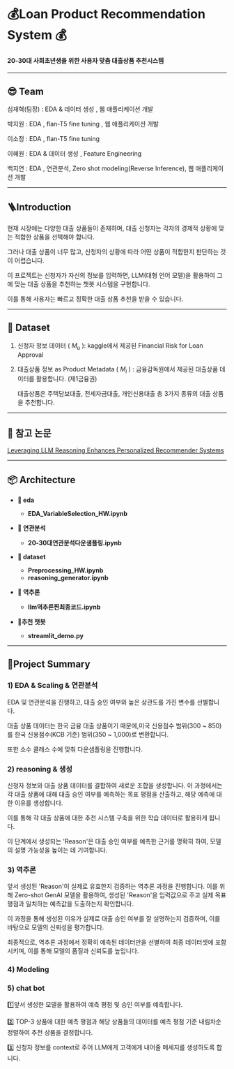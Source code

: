 # 💰Loan Product Recommendation System 💰
#### 20-30대 사회초년생을 위한 사용자 맞춤 대출상품 추천시스템

---

## 😎 Team

심재혁(팀장) : EDA & 데이터 생성 , 웹 애플리케이션 개발

박지원 : EDA , flan-T5 fine tuning , 웹 애플리케이션 개발

이소정 : EDA , flan-T5 fine tuning

이혜원 : EDA & 데이터 생성 , Feature Engineering

백지연 : EDA , 연관분석, Zero shot modeling(Reverse Inference), 웹 애플리케이션 개발

***

## 🪜Introduction

현재 시장에는 다양한 대출 상품들이 존재하며, 대출 신청자는 각자의 경제적 상황에 맞는 적합한 상품을 선택해야 합니다.

그러나 대출 상품이 너무 많고, 신청자의 상황에 따라 어떤 상품이 적합한지 판단하는 것이 어렵습니다.

이 프로젝트는 신청자가 자신의 정보를 입력하면, LLM(대형 언어 모델)을 활용하여 그에 맞는 대출 상품을 추천하는 챗봇 시스템을 구현합니다. 

이를 통해 사용자는 빠르고 정확한 대출 상품 추천을 받을 수 있습니다.

---

## 💾 Dataset

1. 신청자 정보 데이터 ( $M_u$ ): kaggle에서 제공된 Financial Risk for Loan Approval
2. 대출상품 정보 as Product Metadata ( $M_i$ ) : 금융감독원에서 제공된 대출상품 데이터를 활용합니다. (제1금융권)
   
   대출상품은 주택담보대출, 전세자금대출, 개인신용대출 총 3가지 종류의 대출 상품을 추천합니다.
---

## 📖 참고 논문
[Leveraging LLM Reasoning Enhances Personalized Recommender Systems
](https://arxiv.org/abs/2408.00802)

--- 

## 📦 Architecture

- **📂 eda**
   - **EDA_VariableSelection_HW.ipynb**
  
- **📂 연관분석**
  - **20-30대연관분석다운샘플링.ipynb** 

- **📂 dataset**
  - **Preprocessing_HW.ipynb**
  - **reasoning_generator.ipynb**

- **📂 역추론**
  - **llm역추론찐최종코드.ipynb**
 
- **📂추천 챗봇**
  - **streamlit_demo.py**

---

## 📑Project Summary

### 1) EDA & Scaling & 연관분석

EDA 및 연관분석을 진행하고, 대출 승인 여부와 높은 상관도를 가진 변수를 선별합니다.

대출 상품 데이터는 한국 금융 대출 상품이기 때문에,미국 신용점수 범위(300 ~ 850)를 한국 신용점수(KCB 기준) 범위(350 ~ 1,000)로 변환합니다.

또한 소수 클래스 수에 맞춰 다운샘플링을 진행합니다.

### 2) reasoning &  생성

신청자 정보와 대출 상품 데이터를 결합하여 새로운 조합을 생성합니다. 이 과정에서는 각 대출 상품에 대해 대출 승인 여부를 예측하는 목표 평점을 산출하고, 해당 예측에 대한 이유를 생성합니다. 

이를 통해 각 대출 상품에 대한 추천 시스템 구축을 위한 학습 데이터로 활용하게 됩니다.

이 단계에서 생성되는 'Reason'은 대출 승인 여부를 예측한 근거를 명확히 하여, 모델의 설명 가능성을 높이는 데 기여합니다.

### 3) 역추론

앞서 생성된 'Reason'이 실제로 유효한지 검증하는 역추론 과정을 진행합니다. 이를 위해 Zero-shot GenAI 모델을 활용하여, 생성된 'Reason'을 입력값으로 주고 실제 목표 평점과 일치하는 예측값을 도출하는지 확인합니다. 

이 과정을 통해 생성된 이유가 실제로 대출 승인 여부를 잘 설명하는지 검증하며, 이를 바탕으로 모델의 신뢰성을 평가합니다. 

최종적으로, 역추론 과정에서 정확히 예측된 데이터만을 선별하여 최종 데이터셋에 포함시키며, 이를 통해 모델의 품질과 신뢰도를 높입니다.

### 4) Modeling



### 5) chat bot 

1️⃣앞서 생성한 모델을 활용하여 예측 평점 및 승인 여부를 예측합니다.

2️⃣ TOP-3 상품에 대한 예측 평점과 해당 상품들의 데이터를 예측 평점 기준 내림차순 정렬하여 추천 상품을 결정합니다.

3️⃣ 신청자 정보를 context로 주어 LLM에게 고객에게 내어줄 메세지를 생성하도록 합니다.
